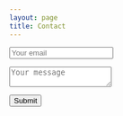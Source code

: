 ```yaml
---
layout: page
title: Contact
---
```


<form method="POST" action="https://formspree.io/{{ site.email }}">
  <p><input type="email" name="email" placeholder="Your email"></p>
  <p><textarea name="message" placeholder="Your message"></textarea></p>
  <button type="submit">Submit</button>
</form>